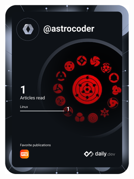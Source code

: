 <a href="https://app.daily.dev/astrocoder"><img src="https://github.com/ishu-yash/ishu-yash/blob/main/devcard.svg" width="400" alt="Ishan Trivedi's Dev Card"/></a>
